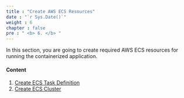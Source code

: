 ```yaml
---
title : "Create AWS ECS Resources"
date : "`r Sys.Date()`"
weight : 6
chapter : false
pre : " <b> 6. </b> "
---
```


In this section, you are going to create required AWS ECS resources for running the containerized application. 

#### Content

1. [Create ECS Task Definition](1-create-ecs-task-definition)
2. [Create ECS Cluster](2-create-ecs-cluster)
<!-- need to remove parenthesis for path in Hugo 0.88.1 for Windows-->

